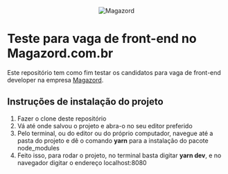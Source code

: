 <div align='center'>
 
![Magazord](image/logo-magazord.png)
 
 </div>

# Teste para vaga de front-end no Magazord.com.br
Este repositório tem como fim testar os candidatos para vaga de front-end developer na empresa [Magazord](https://magazord.com.br).

## Instruções de instalação do projeto
1. Fazer o clone deste repositório
2. Vá até onde salvou o projeto e abra-o no seu editor preferido
3. Pelo terminal, ou do editor ou do próprio computador, navegue até a pasta do projeto e dê o comando **yarn** para a instalação do pacote node_modules
4. Feito isso, para rodar o projeto, no terminal basta digitar **yarn dev**, e no navegador digitar o endereço localhost:8080
